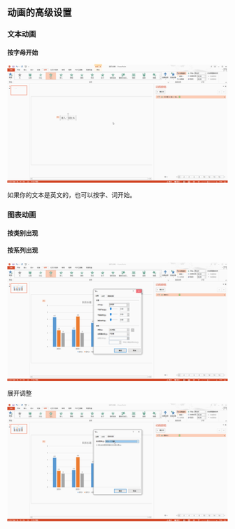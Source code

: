 ## 动画的高级设置

### 文本动画

#### 按字母开始

![按字母开始](https://raw.githubusercontent.com/huxiaoning/img/master/20201207230732.gif)

如果你的文本是英文的，也可以按字、词开始。

### 图表动画

#### 按类别出现

#### 按系列出现

![图表动画](https://raw.githubusercontent.com/huxiaoning/img/master/20201207231432.gif)

展开调整

![展开调整](https://raw.githubusercontent.com/huxiaoning/img/master/20201208225353.gif)